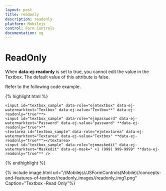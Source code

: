 ```yaml
---
layout: post
title: readonly
description: readonly
platform: Mobilejs
control: Form Controls
documentation: ug
---
```


# ReadOnly

When **data-ej-readonly** is set to true, you cannot edit the value in the Textbox. The default value of this attribute is false.

Refer to the following code example.

{% highlight html %}


    <input id="textbox_sample" data-role="ejmtextbox" data-ej-watermarktext="Textbox" data-ej-value="Textbox**" data-ej-readonly="true"**>
    <input id="textbox_sample" data-role="ejmpassword" data-ej-watermarktext="Password" data-ej-value="password" **data-ej-readonly="true">**
    <textarea id="textbox_sample" data-role="ejmtextarea" data-ej-watermarktext="Textarea" data-ej-value="Textbox" **data-ej-readonly="true**"></textarea>
    <input id="textbox_sample" data-role="ejmmaskedit" data-ej-watermarktext="Maskedit" data-ej-mask=" +1 (999) 999-9999" **data-ej-readonly="true"** />


{% endhighlight %}



{% include image.html url="//Mobilejs//JSFormControls(Mobile)//concepts-and-features-of-textbox//readonly_images//readonly_img1.png" Caption="Textbox -Read Only"%}


